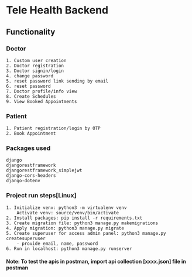 # Tele Health Backend

## Functionality

### Doctor

    1. Custom user creation
    2. Doctor registration
    3. Doctor signin/login
    4. change password
    5. reset password link sending by email
    6. reset password
    7. Doctor profile/info view
    8. Create Schedules
    9. View Booked Appointments

### Patient

    1. Patient registration/login by OTP
    2. Book Appointment

### Packages used

    django
    djangorestframework
    djangorestframework_simplejwt
    django-cors-headers
    django-dotenv

### Project run steps[Linux]

    1. Initialize venv: python3 -m virtualenv venv
        Activate venv: source/venv/bin/activate
    2. Install packages: pip install -r requirements.txt
    3. Create migration file: python3 manage.py makemigrations
    4. Apply migration: python3 manage.py migrate
    5. Create superuser for access admin panel: python3 manage.py createsuperuser
        - provide email, name, password
    6. Run in localhost: python3 manage.py runserver

#### Note: To test the apis in postman, import api collection [xxxx.json] file in postman
